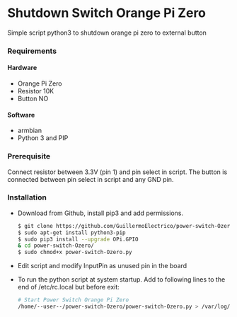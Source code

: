 # Shutdown Switch Orange Pi Zero

Simple script python3 to shutdown orange pi zero to external button

### Requirements

#### Hardware

* Orange Pi Zero
* Resistor 10K
* Button NO

#### Software

* armbian
* Python 3 and PIP

### Prerequisite

Connect resistor between 3.3V (pin 1) and pin select in script. The button is connected between pin select in script and any GND pin. 

### Installation
* Download from Github, install pip3 and add permissions.
    ```sh
    $ git clone https://github.com/GuillermoElectrico/power-switch-Ozero
	$ sudo apt-get install python3-pip
	$ sudo pip3 install --upgrade OPi.GPIO
	& cd power-switch-Ozero/
	$ sudo chmod+x power-switch-Ozero.py
    ```
* Edit script and modify InputPin as unused pin in the board

* To run the python script at system startup. Add to following lines to the end of /etc/rc.local but before exit:
    ```sh
    # Start Power Switch Orange Pi Zero
    /home/--user--/power-switch-Ozero/power-switch-Ozero.py > /var/log/power_swich.log &
    ```
